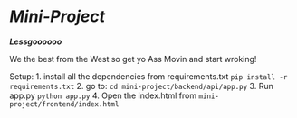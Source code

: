 # ***Mini-Project***

***Lessgoooooo***

We the best from the West so get yo Ass Movin and start wroking!


Setup:
    1. install all the dependencies from requirements.txt
        `pip install -r requirements.txt`
    2. go to:
        `cd mini-project/backend/api/app.py`
    3. Run app.py
        `python app.py`
    4. Open the index.html from
        `mini-project/frontend/index.html`
